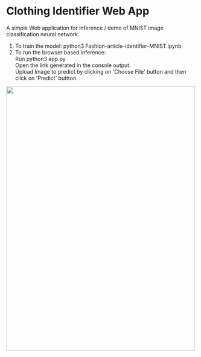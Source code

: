# Clothing Identifier Web App

A simple Web application for inference / demo of MNIST image classification neural network.

1. To train the model: python3 Fashion-article-identifier-MNIST.ipynb  
2. To run the browser based inference:   
   Run python3 app.py  
   Open the link generated in the console output.  
   Upload Image to predict by clicking on 'Choose File' button and then click on 'Predict' buttton.

<!--  ![ScreenShot](flask_img_1.PNG?raw=true | width=100 | height=200)  -->
<img src="flask_img_1.PNG" width="500" height="700">
